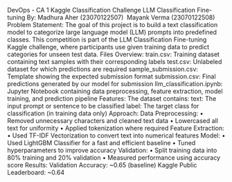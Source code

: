 DevOps - CA 1 Kaggle Classification Challenge LLM Classification Fine-tuning
By: Madhura Aher (23070122507) 
    Mayank Verma (23070122508)
Problem Statement: The goal of this project is to build a text classification model to categorize large language model (LLM) prompts into predefined classes. This competition is part of the LLM Classification Fine-tuning Kaggle challenge, where participants use given training data to predict categories for unseen test data.
Files Overview: train.csv: Training dataset containing text samples with their corresponding labels test.csv: Unlabeled dataset for which predictions are required sample_submission.csv: Template showing the expected submission format submission.csv: Final predictions generated by our model for submission llm_classification.ipynb: Jupyter Notebook containing data preprocessing, feature extraction, model training, and prediction pipeline
Features: The dataset contains: text: The input prompt or sentence to be classified label: The target class for classification (in training data only)
Approach:
Data Preprocessing:
	•	Removed unnecessary characters and cleaned text data
	•	Lowercased all text for uniformity
	•	Applied tokenization where required
Feature Extraction:
	•	Used TF-IDF Vectorization to convert text into numerical features
Model:
	•	Used LightGBM Classifier for a fast and efficient baseline
	•	Tuned hyperparameters to improve accuracy
Validation:
	•	Split training data into 80% training and 20% validation
	•	Measured performance using accuracy score
Results: Validation Accuracy: ~0.65 (baseline) Kaggle Public Leaderboard: ~0.64
